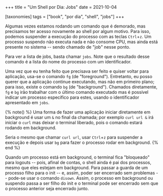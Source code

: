 +++
title = "Um Shell por Dia: Jobs"
date = 2021-10-04

[taxonomies]
tags = ["book", "por dia", "shell", "jobs"]
+++

Algumas vezes estamos rodando um comando que é demorado, mas precisamos ter
acesso novamente ao shell por algum motivo. Para isso, podemos suspender a
execução do processo com as teclas `Ctrl`+`z`. Um processo suspendo não executa
nada e não consome CPU, mas ainda está presente no sistema -- sendo chamado de
"job" nesse ponto.

Para ver a lista de jobs, basta chamar `jobs`. Note que o resultado desse
comando é a lista do nome do processo com um identificador.

Uma vez que eu tenha feito que precisava ser feito e quiser voltar para
aplicação, usa-se o comando `fg` (de "foreground"). Entretanto, eu posso querer
que a aplicação continue executando, mas não em primeiro plano; para isso,
existe o comando `bg` (de "background"). Chamados diretamente, `fg` e `bg` irão
trabalhar com o último comando executado mas é possível indicar um processo
específico para estes, usando o identificador apresentado em `jobs`.

{% note() %}
Uma forma de fazer uma aplicação iniciar diretamente em background é usar um `&`
no final da chamada; por exemplo `curl url &` irá iniciar o `curl` mas deixar o
terminal liberado, pois o comando estará rodando em background.

Seria o mesmo que chamar `curl url`, usar `Ctrl`+`z` para suspender a execução e
depois usar `bg` para fazer o processo rodar em background.
{% end %}

Quando um processo está em background, o terminal fica "bloqueado" para logouts
-- pois, afinal de contas, o shell ainda é pai dos processos, mesmo que eles
estejam em background. Para passar a guarda de um processo filho para o init --
e, assim, poder ser encerrado sem problemas -- pode-se usar o comando
`disown`. Assim, o processo em background ou suspendo passa a ser filho do init
e o terminal pode ser encerrado sem que o processo anterior seja encerrado junto.
